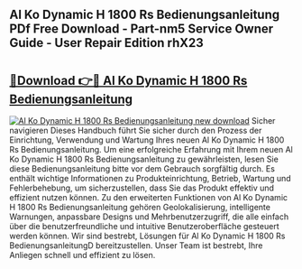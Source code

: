 ## Al Ko Dynamic H 1800 Rs Bedienungsanleitung PDf Free Download - Part-nm5 Service Owner Guide - User Repair Edition rhX23

# <h2><a href="http://df24yyv.blite.top/?on=Al+Ko+Dynamic+H+1800+Rs+Bedienungsanleitung">🔗Download 👉🔴 Al Ko Dynamic H 1800 Rs Bedienungsanleitung</a></h2>

[![Al Ko Dynamic H 1800 Rs Bedienungsanleitung new download](https://i.imgur.com/lujVjoI.png)](http://df24yyv.blite.top/?on=Al+Ko+Dynamic+H+1800+Rs+Bedienungsanleitung)
Sicher navigieren Dieses Handbuch führt Sie sicher durch den Prozess der Einrichtung, Verwendung und Wartung Ihres neuen Al Ko Dynamic H 1800 Rs Bedienungsanleitung. Um eine erfolgreiche Erfahrung mit Ihrem neuen Al Ko Dynamic H 1800 Rs Bedienungsanleitung zu gewährleisten, lesen Sie diese Bedienungsanleitung bitte vor dem Gebrauch sorgfältig durch. Es enthält wichtige Informationen zu Produkteinrichtung, Betrieb, Wartung und Fehlerbehebung, um sicherzustellen, dass Sie das Produkt effektiv und effizient nutzen können. Zu den erweiterten Funktionen von Al Ko Dynamic H 1800 Rs Bedienungsanleitung gehören Geolokalisierung, intelligente Warnungen, anpassbare Designs und Mehrbenutzerzugriff, die alle einfach über die benutzerfreundliche und intuitive Benutzeroberfläche gesteuert werden können. Wir sind bestrebt, Lösungen für Al Ko Dynamic H 1800 Rs BedienungsanleitungD bereitzustellen. Unser Team ist bestrebt, Ihre Anliegen schnell und effizient zu lösen.
